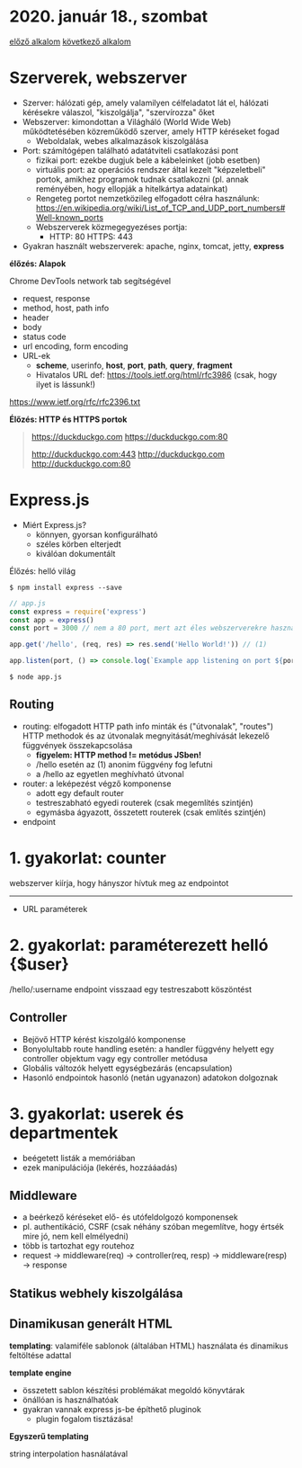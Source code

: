 # 2020. január 18., szombat


[előző alkalom](../20200114) [következő alkalom](../20200121)

# Szerverek, webszerver
- Szerver: hálózati gép, amely valamilyen célfeladatot lát el, hálózati kérésekre válaszol, "kiszolgálja", "szervírozza" őket
- Webszerver: kimondottan a Világháló (World Wide Web) működtetésében közreműködő szerver, amely HTTP kéréseket fogad
  - Weboldalak, webes alkalmazások kiszolgálása
- Port: számítógépen található adatátviteli csatlakozási pont
  - fizikai port: ezekbe dugjuk bele a kábeleinket (jobb esetben)
  - virtuális port: az operációs rendszer által kezelt "képzeletbeli" portok, amikhez programok tudnak csatlakozni (pl. annak reményében, hogy ellopják a hitelkártya adatainkat)
  - Rengeteg portot nemzetközileg elfogadott célra használunk: https://en.wikipedia.org/wiki/List_of_TCP_and_UDP_port_numbers#Well-known_ports
  - Webszerverek közmegegyezéses portja:
    - HTTP: 80
    HTTPS: 443
- Gyakran használt webszerverek: apache, nginx, tomcat, jetty, **express**

**élőzés: Alapok**

Chrome DevTools network tab segítségével

- request, response
- method, host, path info
- header
- body
- status code
- url encoding, form encoding
- URL-ek
  - **scheme**, userinfo, **host**, **port**, **path**, **query**, **fragment**
  - Hivatalos URL def: https://tools.ietf.org/html/rfc3986 (csak, hogy ilyet is lássunk!)

https://www.ietf.org/rfc/rfc2396.txt



**Élőzés: HTTP és HTTPS portok**
> https://duckduckgo.com
> https://duckduckgo.com:80
> 
> http://duckduckgo.com:443
> http://duckduckgo.com
> http://duckduckgo.com:80


# Express.js

- Miért Express.js?
  - könnyen, gyorsan konfigurálható
  - széles körben elterjedt
  - kiválóan dokumentált

Élőzés: helló világ

```
$ npm install express --save
```

```js
// app.js
const express = require('express')
const app = express()
const port = 3000 // nem a 80 port, mert azt éles webszerverekre használjuk

app.get('/hello', (req, res) => res.send('Hello World!')) // (1)

app.listen(port, () => console.log(`Example app listening on port ${port}!`))
```

```
$ node app.js
```

## Routing

- routing: elfogadott HTTP path info minták és ("útvonalak", "routes") HTTP methodok és az útvonalak megnyitását/meghívását lekezelő függvények összekapcsolása
  - **figyelem: HTTP method != metódus JSben!**
  - /hello esetén az (1) anonim függvény fog lefutni
  - a /hello az egyetlen meghívható útvonal
- router: a leképezést végző komponense
  - adott egy default router
  - testreszabható egyedi routerek (csak megemlítés szintjén)
  - egymásba ágyazott, összetett routerek (csak említés szintjén)
- endpoint

# 1. gyakorlat: counter

webszerver kiírja, hogy hányszor hívtuk meg az endpointot

---

- URL paraméterek

# 2. gyakorlat: paraméterezett helló {$user}

/hello/:username endpoint visszaad egy testreszabott köszöntést

## Controller

- Bejövő HTTP kérést kiszolgáló komponense
- Bonyolultabb route handling esetén: a handler függvény helyett egy controller objektum vagy egy controller metódusa
- Globális változók helyett egységbezárás (encapsulation)
- Hasonló endpointok hasonló (netán ugyanazon) adatokon dolgoznak

# 3. gyakorlat: userek és departmentek

- beégetett listák a memóriában
- ezek manipulációja (lekérés, hozzááadás)


## Middleware

- a beérkező kéréseket elő- és utófeldolgozó komponensek
- pl. authentikáció, CSRF (csak néhány szóban megemlítve, hogy értsék mire jó, nem kell elmélyedni)
- több is tartozhat egy routehoz
- request -> middleware(req) -> controller(req, resp) -> middleware(resp) -> response



## Statikus webhely kiszolgálása

## Dinamikusan generált HTML 

**templating**: valamiféle sablonok (általában HTML) használata és dinamikus feltöltése adattal

**template engine**

- összetett sablon készítési problémákat megoldó könyvtárak
- önállóan is használhatóak
- gyakran vannak express js-be építhető pluginok
  - plugin fogalom tisztázása!

**Egyszerű templating**

string interpolation hasnálatával

